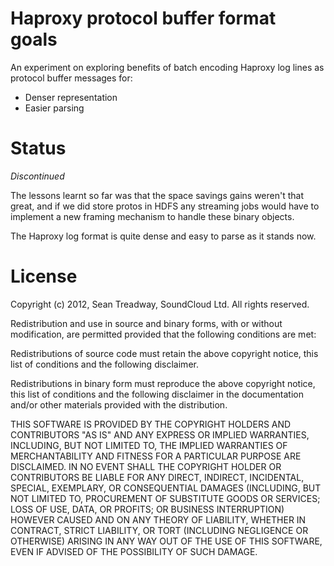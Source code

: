 # Haproxy protocol buffer format goals

An experiment on exploring benefits of batch encoding Haproxy log lines as
protocol buffer messages for:

  * Denser representation
  * Easier parsing

# Status

*Discontinued*

The lessons learnt so far was that the space savings gains weren't that great,
and if we did store protos in HDFS any streaming jobs would have to implement a
new framing mechanism to handle these binary objects.

The Haproxy log format is quite dense and easy to parse as it stands now.

# License

Copyright (c) 2012, Sean Treadway, SoundCloud Ltd.
All rights reserved.

Redistribution and use in source and binary forms, with or without
modification, are permitted provided that the following conditions are met:

Redistributions of source code must retain the above copyright notice, this
list of conditions and the following disclaimer.

Redistributions in binary form must reproduce the above copyright notice, this
list of conditions and the following disclaimer in the documentation and/or
other materials provided with the distribution.

THIS SOFTWARE IS PROVIDED BY THE COPYRIGHT HOLDERS AND CONTRIBUTORS "AS IS" AND
ANY EXPRESS OR IMPLIED WARRANTIES, INCLUDING, BUT NOT LIMITED TO, THE IMPLIED
WARRANTIES OF MERCHANTABILITY AND FITNESS FOR A PARTICULAR PURPOSE ARE
DISCLAIMED. IN NO EVENT SHALL THE COPYRIGHT HOLDER OR CONTRIBUTORS BE LIABLE
FOR ANY DIRECT, INDIRECT, INCIDENTAL, SPECIAL, EXEMPLARY, OR CONSEQUENTIAL
DAMAGES (INCLUDING, BUT NOT LIMITED TO, PROCUREMENT OF SUBSTITUTE GOODS OR
SERVICES; LOSS OF USE, DATA, OR PROFITS; OR BUSINESS INTERRUPTION) HOWEVER
CAUSED AND ON ANY THEORY OF LIABILITY, WHETHER IN CONTRACT, STRICT LIABILITY,
OR TORT (INCLUDING NEGLIGENCE OR OTHERWISE) ARISING IN ANY WAY OUT OF THE USE
OF THIS SOFTWARE, EVEN IF ADVISED OF THE POSSIBILITY OF SUCH DAMAGE.
